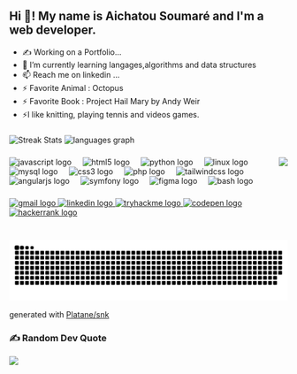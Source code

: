 
<h2 align="left">Hi 👋! My name is Aichatou Soumaré and I'm a web developer.</h2>

- ✍️ Working on a Portfolio...
- 🌱 I’m currently learning langages,algorithms and data structures
- 📫 Reach me on linkedin ...
- ⚡ Favorite Animal : Octopus
- ⚡ Favorite Book : Project Hail Mary by Andy Weir
- ⚡I like knitting, playing tennis and videos games.


###

<div align="left">
  <img src="https://github-readme-streak-stats.herokuapp.com/?user=agathism&theme=dracula&hide_border=false" alt="Streak Stats">
  <img src="https://github-readme-stats.vercel.app/api/top-langs?username=agathism&locale=en&hide_title=false&layout=compact&card_width=320&langs_count=5&theme=dracula&hide_border=false" height="150" alt="languages graph"  />
</div>

###

<img align="right" height="150" src="https://media.giphy.com/media/HzPtbOKyBoBFsK4hyc/giphy.gif?cid=790b7611awrt7hgabw3qbym1zep6r2bzzecyv7nqaec2hiud&ep=v1_gifs_search&rid=giphy.gif&ct=g"  />

###

<div align="left">
  <img src="https://skillicons.dev/icons?i=js" height="30" alt="javascript logo"  />
  <img width="12" />
  <img src="https://skillicons.dev/icons?i=html" height="30" alt="html5 logo"  />
  <img width="12" />
  <img src="https://skillicons.dev/icons?i=py" height="30" alt="python logo"  />
  <img width="12" />
  <img src="https://skillicons.dev/icons?i=linux" height="30" alt="linux logo"  />
  <img width="12" />
  <img src="https://skillicons.dev/icons?i=mysql" height="30" alt="mysql logo"  />
  <img width="12" />
  <img src="https://skillicons.dev/icons?i=css" height="30" alt="css3 logo"  />
  <img width="12" />
  <img src="https://skillicons.dev/icons?i=php" height="30" alt="php logo"  />
  <img width="12" />
  <img src="https://skillicons.dev/icons?i=tailwind" height="30" alt="tailwindcss logo"  />
  <img width="12" />
  <img src="https://skillicons.dev/icons?i=angular" height="30" alt="angularjs logo"  />
  <img width="12" />
  <img src="https://skillicons.dev/icons?i=symfony" height="30" alt="symfony logo"  />
  <img width="12" />
  <img src="https://skillicons.dev/icons?i=figma" height="30" alt="figma logo"  />
  <img width="12" />
  <img src="https://skillicons.dev/icons?i=bash" height="30" alt="bash logo"  />
  <img width="12" />
</div>

###

<div align="left">
  <a href="mailto:soumare.aicha13@gmail.com" target="_blank">
    <img src="https://img.shields.io/static/v1?message=Gmail&logo=gmail&label=&color=D14836&logoColor=white&labelColor=&style=for-the-badge" height="35" alt="gmail logo"  />
  </a>
  <a href="https://www.linkedin.com/in/a%C3%AFchatou-soumar%C3%A9-5514311b3/" target="_blank">
    <img src="https://img.shields.io/static/v1?message=LinkedIn&logo=linkedin&label=&color=0077B5&logoColor=white&labelColor=&style=for-the-badge" height="35" alt="linkedin logo"  />
  </a>
  <a href="https://tryhackme.com/r/p/agathism" target="_blank">
    <img src="https://img.shields.io/static/v1?message=TryHackMe&logo=tryhackme&label=&color=88cc14&logoColor=white&labelColor=&style=for-the-badge" height="35" alt="tryhackme logo"  />
  </a>
  <a href="https://codepen.io/Zaza-M" target="_blank">
    <img src="https://img.shields.io/static/v1?message=Codepen&logo=codepen&label=&color=000000&logoColor=white&labelColor=&style=for-the-badge" height="35" alt="codepen logo"  />
  </a>
  <a href="https://www.hackerrank.com/profile/agathism" target="_blank">
    <img src="https://img.shields.io/static/v1?message=HackerRank&logo=hackerrank&label=&color=2EC866&logoColor=white&labelColor=&style=for-the-badge" height="35" alt="hackerrank logo"  />
  </a>
</div>

###

<picture>

  <source media="(prefers-color-scheme: light)" srcset="https://raw.githubusercontent.com/platane/platane/output/github-contribution-grid-snake.svg">
  <img src="https://raw.githubusercontent.com/platane/platane/output/github-contribution-grid-snake.svg" alt="github contribution grid snake animation" >
</picture>
<p>generated with <a href="(https://github.com/Platane/snk)">Platane/snk</a></p>

### ✍️ Random Dev Quote
![](https://quotes-github-readme.vercel.app/api?type=horizontal&theme=radical)




